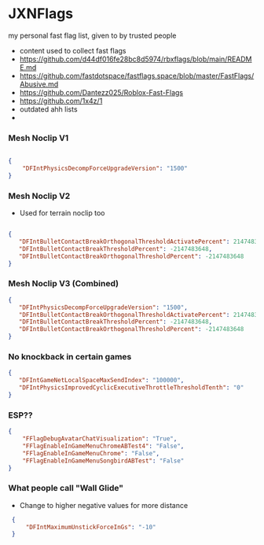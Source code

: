 # JXNFlags

my personal fast flag list, given to by trusted people
- content used to collect fast flags
- https://github.com/d44df016fe28bc8d5974/rbxflags/blob/main/README.md
- https://github.com/fastdotspace/fastflags.space/blob/master/FastFlags/Abusive.md
- https://github.com/Dantezz025/Roblox-Fast-Flags
- https://github.com/1x4z/1
- outdated ahh lists
- 
### Mesh Noclip V1
```json

{
    "DFIntPhysicsDecompForceUpgradeVersion": "1500"
}
```
### Mesh Noclip V2

- Used for terrain noclip too
```json

{
   "DFIntBulletContactBreakOrthogonalThresholdActivatePercent": 2147483647,
   "DFIntBulletContactBreakThresholdPercent": -2147483648,
   "DFIntBulletContactBreakOrthogonalThresholdPercent": -2147483648
}
```
### Mesh Noclip V3 (Combined)
```json
{
   "DFIntPhysicsDecompForceUpgradeVersion": "1500",
   "DFIntBulletContactBreakOrthogonalThresholdActivatePercent": 2147483647,
   "DFIntBulletContactBreakThresholdPercent": -2147483648,
   "DFIntBulletContactBreakOrthogonalThresholdPercent": -2147483648
}
```
### No knockback in certain games
```json
{
   "DFIntGameNetLocalSpaceMaxSendIndex": "100000",
   "DFIntPhysicsImprovedCyclicExecutiveThrottleThresholdTenth": "0"
}
```
### ESP??
```json
{
    "FFlagDebugAvatarChatVisualization": "True",
    "FFlagEnableInGameMenuChromeABTest4": "False",
    "FFlagEnableInGameMenuChrome": "False",
    "FFlagEnableInGameMenuSongbirdABTest": "False"
}
```
### What people call "Wall Glide"
- Change to higher negative values for more distance
```json
 {
     "DFIntMaximumUnstickForceInGs": "-10"
 }
```


